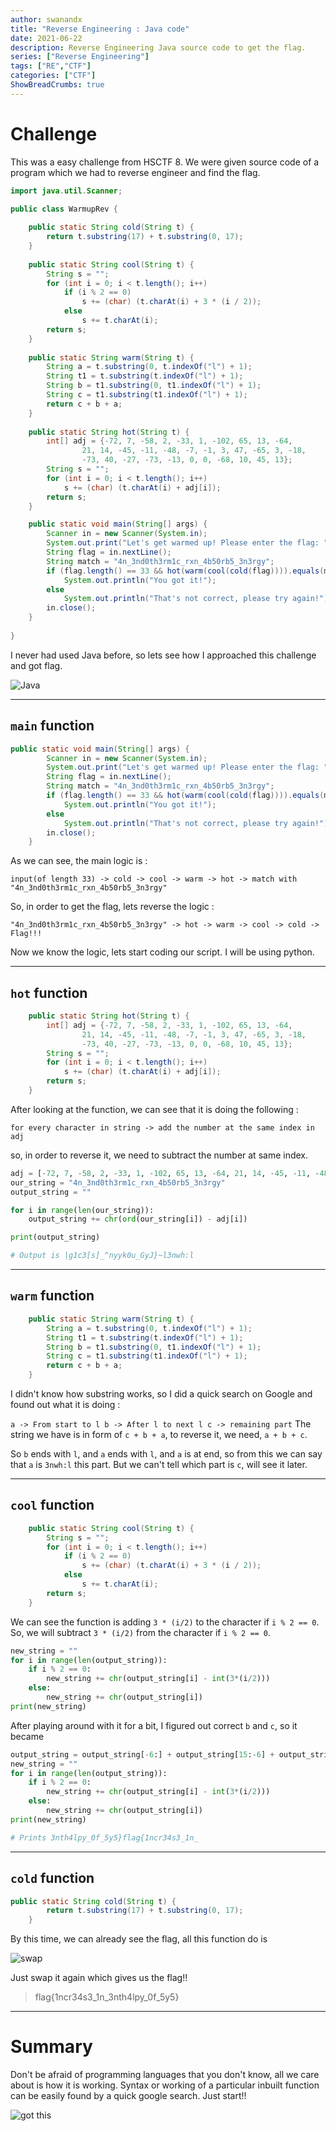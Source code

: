 ```yaml
---
author: swanandx
title: "Reverse Engineering : Java code"
date: 2021-06-22
description: Reverse Engineering Java source code to get the flag.
series: ["Reverse Engineering"]
tags: ["RE","CTF"]
categories: ["CTF"]
ShowBreadCrumbs: true
---
```


# Challenge

This was a easy challenge from HSCTF 8. We were given source code of a program which we had to reverse engineer and find the flag.

```java
import java.util.Scanner;

public class WarmupRev {
  
    public static String cold(String t) {
        return t.substring(17) + t.substring(0, 17);
    }
    
    public static String cool(String t) {
        String s = "";
        for (int i = 0; i < t.length(); i++)
            if (i % 2 == 0)
                s += (char) (t.charAt(i) + 3 * (i / 2));
            else
                s += t.charAt(i);
        return s;
    }
        
    public static String warm(String t) {
        String a = t.substring(0, t.indexOf("l") + 1);
        String t1 = t.substring(t.indexOf("l") + 1);
        String b = t1.substring(0, t1.indexOf("l") + 1);
        String c = t1.substring(t1.indexOf("l") + 1);
        return c + b + a;
    }
    
    public static String hot(String t) {
        int[] adj = {-72, 7, -58, 2, -33, 1, -102, 65, 13, -64, 
                21, 14, -45, -11, -48, -7, -1, 3, 47, -65, 3, -18, 
                -73, 40, -27, -73, -13, 0, 0, -68, 10, 45, 13};
        String s = "";
        for (int i = 0; i < t.length(); i++)
            s += (char) (t.charAt(i) + adj[i]);
        return s;
    }

    public static void main(String[] args) {
        Scanner in = new Scanner(System.in);
        System.out.print("Let's get warmed up! Please enter the flag: ");
        String flag = in.nextLine();
        String match = "4n_3nd0th3rm1c_rxn_4b50rb5_3n3rgy";
        if (flag.length() == 33 && hot(warm(cool(cold(flag)))).equals(match))
            System.out.println("You got it!");
        else
            System.out.println("That's not correct, please try again!");
        in.close();
    }
  
}
```

I never had used Java before, so lets see how I approached this challenge and got flag.

![Java](./img/java.gif#center)

***

## `main` function

```java
public static void main(String[] args) {
        Scanner in = new Scanner(System.in);
        System.out.print("Let's get warmed up! Please enter the flag: ");
        String flag = in.nextLine();
        String match = "4n_3nd0th3rm1c_rxn_4b50rb5_3n3rgy";
        if (flag.length() == 33 && hot(warm(cool(cold(flag)))).equals(match))
            System.out.println("You got it!");
        else
            System.out.println("That's not correct, please try again!");
        in.close();
    }
```

As we can see, the main logic is :

`
input(of length 33) -> cold -> cool -> warm -> hot -> match with "4n_3nd0th3rm1c_rxn_4b50rb5_3n3rgy"
`

So, in order to get the flag, lets reverse the logic :

`
"4n_3nd0th3rm1c_rxn_4b50rb5_3n3rgy" -> hot -> warm -> cool -> cold -> Flag!!!
`

Now we know the logic, lets start coding our script. I will be using python.

***

## `hot` function

```java
    public static String hot(String t) {
        int[] adj = {-72, 7, -58, 2, -33, 1, -102, 65, 13, -64, 
                21, 14, -45, -11, -48, -7, -1, 3, 47, -65, 3, -18, 
                -73, 40, -27, -73, -13, 0, 0, -68, 10, 45, 13};
        String s = "";
        for (int i = 0; i < t.length(); i++)
            s += (char) (t.charAt(i) + adj[i]);
        return s;
    }
```

After looking at the function, we can see that it is doing the following :

`
for every character in string -> add the number at the same index in adj
`

so, in order to reverse it, we need to subtract the number at same index.

```py
adj = [-72, 7, -58, 2, -33, 1, -102, 65, 13, -64, 21, 14, -45, -11, -48, -7, -1, 3, 47, -65, 3, -18, -73, 40, -27, -73, -13, 0, 0, -68, 10, 45, 13]
our_string = "4n_3nd0th3rm1c_rxn_4b50rb5_3n3rgy"
output_string = ""

for i in range(len(our_string)):
	output_string += chr(ord(our_string[i]) - adj[i])

print(output_string)

# Output is |g1c3[s]_^nyyk0u_GyJ}~l3nwh:l

```

***

## `warm` function

```java
    public static String warm(String t) {
        String a = t.substring(0, t.indexOf("l") + 1);
        String t1 = t.substring(t.indexOf("l") + 1);
        String b = t1.substring(0, t1.indexOf("l") + 1);
        String c = t1.substring(t1.indexOf("l") + 1);
        return c + b + a;
    }

```

I didn't know how substring works, so I did a quick search on Google and found out what it is doing :

`
a -> From start to l
b -> After l to next l
c -> remaining part
`
The string we have is in form of `c + b + a`, to reverse it, we need, `a + b + c`.

So `b` ends with `l`, and `a` ends with `l`, and `a` is at end, so from this we can say that `a` is `3nwh:l` this part.
But we can't tell which part is `c`, will see it later.

***

## `cool` function

```java
    public static String cool(String t) {
        String s = "";
        for (int i = 0; i < t.length(); i++)
            if (i % 2 == 0)
                s += (char) (t.charAt(i) + 3 * (i / 2));
            else
                s += t.charAt(i);
        return s;
    }

```

We can see the function is adding `3 * (i/2)` to the character if `i % 2 == 0`.
So, we will subtract `3 * (i/2)` from the character if `i % 2 == 0`.

```py
new_string = ""
for i in range(len(output_string)):
    if i % 2 == 0:
        new_string += chr(output_string[i] - int(3*(i/2)))
    else:
        new_string += chr(output_string[i])
print(new_string)

```

After playing around with it for a bit, I figured out correct `b` and `c`, so it became

```py
output_string = output_string[-6:] + output_string[15:-6] + output_string[:15]
new_string = ""
for i in range(len(output_string)):
    if i % 2 == 0:
        new_string += chr(output_string[i] - int(3*(i/2)))
    else:
        new_string += chr(output_string[i])
print(new_string)

# Prints 3nth4lpy_0f_5y5}flag{1ncr34s3_1n_
```

***

## `cold` function

```java
public static String cold(String t) {
        return t.substring(17) + t.substring(0, 17);
    }
```

By this time, we can already see the flag, all this function do is

![swap](./img/swap.gif#center)

Just swap it again which gives us the flag!!

> flag{1ncr34s3_1n_3nth4lpy_0f_5y5}

***

# Summary

Don't be afraid of programming languages that you don't know, all we care about is how it is working. Syntax or working of a particular inbuilt function can be easily found by a quick google search. Just start!!

![got this](./img/dude.gif#center)
